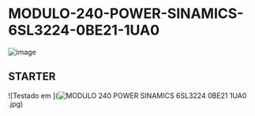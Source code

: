 # MODULO-240-POWER-SINAMICS-6SL3224-0BE21-1UA0

![image](https://github.com/alanmmartins/70395-EATON-VALINHOS-MODULO-240-POWER-SINAMICS-6SL3224-0BE21-1UA0/assets/63621071/8b713411-8377-4ee2-a5d9-980fb2d3c26a)

## STARTER
![Testado em ](![MODULO 240 POWER SINAMICS 6SL3224 0BE21 1UA0](https://github.com/alanmmartins/70395-EATON-VALINHOS-MODULO-240-POWER-SINAMICS-6SL3224-0BE21-1UA0/assets/63621071/40f21cda-9a0d-42d8-b669-f1ce156c3e72)
.jpg)
